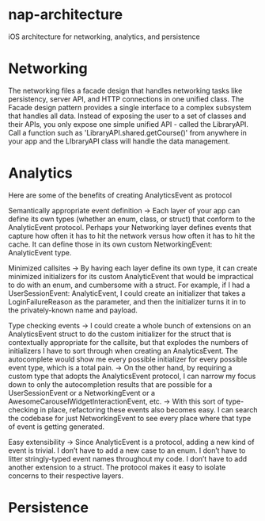 # nap-architecture
iOS architecture for networking, analytics, and persistence 

# Networking
The networking files a facade design that handles networking tasks like persistency, server API, and HTTP connections in one unified class. The Facade design pattern provides a single interface to a complex subsystem that handles all data. Instead of exposing the user to a set of classes and their APIs, you only expose one simple unified API - called the LibraryAPI. Call a function such as 'LibraryAPI.shared.getCourse()' from anywhere in your app and the LIbraryAPI class will handle the data management.

# Analytics
Here are some of the benefits of creating AnalyticsEvent as protocol
 
 Semantically appropriate event definition
    -> Each layer of your app can define its own types (whether an enum, class, or struct) that conform to the AnalyticEvent protocol. Perhaps your Networking layer defines events that capture how often it has to hit the network versus how often it has to hit the cache. It can define those in its own custom NetworkingEvent: AnalyticEvent type.
 
 Minimized callsites
    -> By having each layer define its own type, it can create minimized initializers for its custom AnalyticEvent that would be impractical to do with an enum, and cumbersome with a struct. For example, if I had a UserSessionEvent: AnalyticEvent, I could create an initializer that takes a LoginFailureReason as the parameter, and then the initializer turns it in to the privately-known name and payload.
 
 Type checking events
    -> I could create a whole bunch of extensions on an AnalyticsEvent struct to do the custom initializer for the struct that is contextually appropriate for the callsite, but that explodes the numbers of initializers I have to sort through when creating an AnalyticsEvent. The autocomplete would show me every possible initializer for every possible event type, which is a total pain.
    -> On the other hand, by requiring a custom type that adopts the AnalyticsEvent protocol, I can narrow my focus down to only the autocompletion results that are possible for a UserSessionEvent or a NetworkingEvent or a AwesomeCarouselWidgetInteractionEvent, etc.
    -> With this sort of type-checking in place, refactoring these events also becomes easy. I can search the codebase for just NetworkingEvent to see every place where that type of event is getting generated.
 
 Easy extensibility
    -> Since AnalyticEvent is a protocol, adding a new kind of event is trivial. I don’t have to add a new case to an enum. I don’t have to litter stringly-typed event names throughout my code. I don’t have to add another extension to a struct. The protocol makes it easy to isolate concerns to their respective layers.
    
# Persistence
